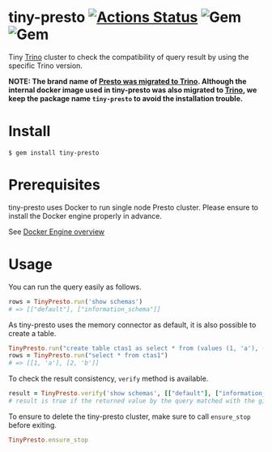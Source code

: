 # tiny-presto [![Actions Status](https://github.com/Lewuathe/tiny-presto/workflows/test/badge.svg)](https://github.com/Lewuathe/tiny-presto/actions) ![Gem](https://img.shields.io/gem/v/tiny-presto) ![Gem](https://img.shields.io/gem/dt/tiny-presto)

Tiny [Trino](https://trino.io/) cluster to check the compatibility of query result by using the specific Trino version.

**NOTE: The brand name of [Presto was migrated to Trino](https://trino.io/blog/2020/12/27/announcing-trino.html). Although the internal docker image used in tiny-presto was also migrated to [Trino](https://hub.docker.com/r/trinodb/trino), we keep the package name `tiny-presto` to avoid the installation trouble.**

# Install

```
$ gem install tiny-presto
```

# Prerequisites

tiny-presto uses Docker to run single node Presto cluster. Please ensure to install the Docker engine properly in advance.

See [Docker Engine overview](https://docs.docker.com/install/)

# Usage

You can run the query easily as follows.

```ruby
rows = TinyPresto.run('show schemas')
# => [["default"], ["information_schema"]]
```

As tiny-presto uses the memory connector as default, it is also possible to create a table.

```ruby
TinyPresto.run("create table ctas1 as select * from (values (1, 'a'), (2, 'b')) t(c1, c2)")
rows = TinyPresto.run("select * from ctas1")
# => [[1, 'a'], [2, 'b']]
```

To check the result consistency, `verify` method is available.

```ruby
result = TinyPresto.verify('show schemas', [["default"], ["information_schema"]])
# result is true if the returned value by the query matched with the given expected result.
```

To ensure to delete the tiny-presto cluster, make sure to call `ensure_stop` before exiting.

```ruby
TinyPresto.ensure_stop
```
